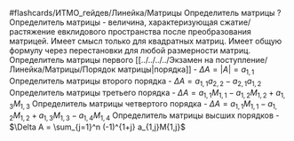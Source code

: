 #flashcards/ИТМО_гейдев/Линейка/Матрицы
Определитель матрицы
?
Определитель матрицы - величина, характеризующая сжатие/растяжение евклидового пространства после преобразования матрицей.
Имеет смысл только для квадратных матриц.
Имеет общую формулу через перестановки для любой размерности матриц.
Определитель матрицы первого [[../../../../Экзамен на поступление/Линейка/Матрицы/Порядок матрицы|порядка]] - $\Delta A = |A| = a_{1,1}$
Определитель матрицы второго порядка - $\Delta A = a_{1,1} a_{2,2} - a_{2,1} a_{1,2}$
Определитель матрицы третьего порядка - $\Delta A = a_{1,1}M_{1,1} - a_{1,2}M_{1,2} + a_{1,3}M_{1,3}$
Определитель матрицы четвертого порядка - $\Delta A = a_{1,1}M_{1,1} - a_{1,2}M_{1,2} + a_{1,3}M_{1,3} - a_{1,4}M_{1,4}$
Определитель матрицы высших порядков - $\Delta A = \sum_{j=1}^n (-1)^{1+j} a_{1,j}M{1,j}$

